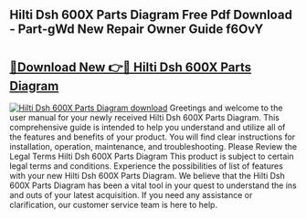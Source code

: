 ## Hilti Dsh 600X Parts Diagram Free Pdf Download - Part-gWd New Repair Owner Guide f6OvY

# <h2><a href="http://dfun5g.blite.top/?on=Hilti+Dsh+600X+Parts+Diagram">🔗Download New 👉🔴 Hilti Dsh 600X Parts Diagram</a></h2>

[![Hilti Dsh 600X Parts Diagram download](https://i.imgur.com/lujVjoI.png)](http://dfun5g.blite.top/?on=Hilti+Dsh+600X+Parts+Diagram)
Greetings and welcome to the user manual for your newly received Hilti Dsh 600X Parts Diagram. This comprehensive guide is intended to help you understand and utilize all of the features and benefits of your product. You will find clear instructions for installation, operation, maintenance, and troubleshooting. Please Review the Legal Terms Hilti Dsh 600X Parts Diagram This product is subject to certain legal terms and conditions. Experience the possibilities of list of features with your new Hilti Dsh 600X Parts Diagram. We believe that the Hilti Dsh 600X Parts Diagram has been a vital tool in your quest to understand the ins and outs of your latest acquisition. If you need any assistance or clarification, our customer service team is here to help.
